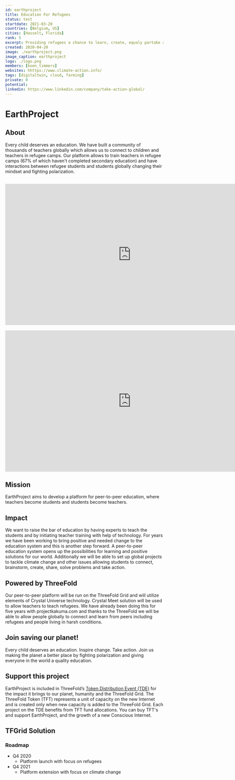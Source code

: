 ```yaml
---
id: earthproject
title: Education For Refugees
status: test
startdate: 2021-03-20
countries: [Belgium, US]
cities: [Hasselt, Florida]
rank: 5
excerpt: Providing refugees a chance to learn, create, equaly partake and succeed.
created: 2020-04-20
image: ./earthproject.png
image_caption: earthproject
logo: ./logo.png
members: [koen_timmers]
websites: hhttps://www.climate-action.info/
tags: [digitaltwin, cloud, farming]
private: 0
potential:
linkedin: https://www.linkedin.com/company/take-action-global/
---
```



# EarthProject

## About

Every child deserves an education. We have built a community of thousands of teachers globally which allows us to connect to children and teachers in refugee camps. Our platform allows to train teachers in refugee camps (67% of which haven't completed secondary education) and have interactions between refugee students and students globally changing their mindset and fighting polarization.

<BR>

<iframe src="https://player.vimeo.com/video/414512607" width="800" height="450" frameborder="0" allow="autoplay; fullscreen" allowfullscreen></iframe>

<BR>

<BR>

<iframe src="https://player.vimeo.com/video/425810410" width="800" height="450" frameborder="0" allow="autoplay; fullscreen" allowfullscreen></iframe>

<BR>


## Mission

EarthProject aims to develop a platform for peer-to-peer education, where teachers become students and students become teachers.

## Impact

We want to raise the bar of education by having experts to teach the students and by initiating teacher training with help of technology. For years we have been working to bring positive and needed change to the education system and this is another step forward. A peer-to-peer education system opens up the possibilities for learning and positive solutions for our world. Additionally we will be able to set up global projects to tackle climate change and other issues allowing students to connect, brainstorm, create, share, solve problems and take action.

## Powered by ThreeFold

Our peer-to-peer platform will be run on the ThreeFold Grid and will utilize elements of Crystal Universe technology. Crystal Meet solution will be used to allow teachers to teach refugees. We have already been doing this for five years with projectkakuma.com and thanks to the ThreeFold we will be able to allow people globally to connect and learn from peers including refugees and people living in harsh conditions. 


## Join saving our planet!

Every child deserves an education. Inspire change. Take action. Join us making the planet a better place by fighting polarization and giving everyone in the world a quality education.

## Support this project

EarthProject is included in ThreeFold’s [Token Distribution Event (TDE)](https://wiki.threefold.io/#/tdeoverview)</a> for the impact it brings to our planet, humanity and the ThreeFold Grid.
The ThreeFold Token (TFT) represents a unit of capacity on the new Internet and is created only when new capacity is added to the ThreeFold Grid.
Each project on the TDE benefits from TFT fund allocations. You can buy TFT's and support EarthProject, and the growth of a new Conscious Internet.

## TFGrid Solution

### Roadmap

- Q4 2020
    - Platform launch with focus on refugees
- Q4 2021
    - Platform extension with focus on climate change
    

